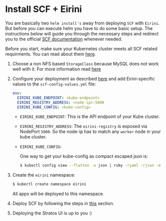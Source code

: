 # Install SCF + Eirini

You are basically two `helm install's` away from deploying `SCF` with `Eirini`. But before you can execute helm you have to do some basic setup. The instructions below will guide you through the necessary steps and redirect you to the official [SCF documentation](https://github.com/SUSE/scf/wiki/How-to-Install-SCF) whenever needed. 

Before you start, make sure your Kubernetes cluster meets all SCF related requirments. You can read about them [here](https://github.com/SUSE/scf/wiki/How-to-Install-SCF#requirements-for-kubernetes). 

1. Choose a non NFS based `StorageClass` because MySQL does not work well with it. For more information read [here](https://github.com/SUSE/scf/wiki/How-to-Install-SCF#choosing-a-storage-class)
1. Configure your deployment as described [here](https://github.com/SUSE/scf/wiki/How-to-Install-SCF#configuring-the-deployment) and add Eirini-specific values to the `scf-config-values.yml` file:

   ```yaml
   env:
     EIRINI_KUBE_ENDPOINT: <kube-endpoint>
     EIRINI_REGISTRY_ADDRESS: <node-ip>:5800
     EIRINI_KUBE_CONFIG: <kube-config>
   ```

   - `EIRINI_KUBE_ENDPOINT`: This is the API endpoint of your Kube cluster. 
   - `EIRINI_REGISTRY_ADDRESS`: The `eirini-registry` is exposed via NodePort `5800`. So the node-ip has to match any `worker` node in your kube cluster. 
   - `EIRINI_KUBE_CONFIG`: 

     One way to get your kube-config as compact escaped json is:

     ```bash 
     $ kubectl config view --flatten -o json | ruby -ryaml -rjson -e 'puts JSON.generate(YAML.load(ARGF))' | sed 's/\"/\\\"/g'
     ```

1. Create the `eirini` namespace:

   ```bash
   $ kubectl create namespace eirini
   ```

   All apps will be deployed to this namespace.

1. Deploy SCF by following the steps in [this](https://github.com/SUSE/scf/wiki/How-to-Install-SCF#deploy-using-helm) section.  
1. Deploying the Stratos UI is up to you :) 
